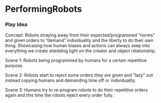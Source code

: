 # PerformingRobots

### Play Idea
Concept:
Robots straying away from their expected/programmed “norms” and given orders to “demand” individuality and the liberty to do their own thing. Showcasing how human biases and actions can always seep into everything we create shedding light on the creator and object relationship.

Scene 1:
Robots being programmed by humans for a certain repetitive purpose. 

Scene 2:
Robots start to reject some orders they are given and “lazy” out instead copying humans and demanding time off or individuality.

Scene 3:
Humans try to re-program robots to do their repetitive orders again and this time the robots reject every order fully. 
